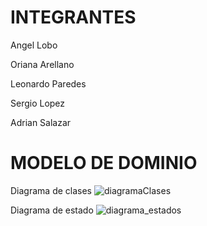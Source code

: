 # INTEGRANTES

Angel Lobo

Oriana Arellano

Leonardo Paredes 

Sergio Lopez

Adrian Salazar 

# MODELO DE DOMINIO

Diagrama de clases
![diagramaClases](https://github.com/Angel-loop/proyecto-ingenieria-/assets/68568999/42a4e5bf-a567-4280-8fef-c94ac8af9954)



Diagrama de estado
![diagrama_estados](https://github.com/Angel-loop/proyecto-ingenieria-/assets/68568999/d8775f4d-ea5c-41f9-837c-bb57a9ffee9e)

